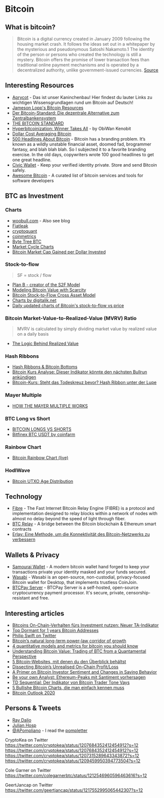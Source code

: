 # Bitcoin

## What is bitcoin?
> Bitcoin is a digital currency created in January 2009 following the housing market crash. It follows the ideas set out in a whitepaper by the mysterious and pseudonymous Satoshi Nakamoto.1﻿ The identity of the person or persons who created the technology is still a mystery. Bitcoin offers the promise of lower transaction fees than traditional online payment mechanisms and is operated by a decentralized authority, unlike government-issued currencies.
> [Source](https://www.investopedia.com/terms/b/bitcoin.asp)
## Interesting Resources
- [Aprycot](https://aprycot.media/thek/) - Das ist unser Kaninchenbau! Hier findest du lauter Links zu wichtigen Wissensgrundlagen rund um Bitcoin auf Deutsch!
- [Jameson Lopp's Bitcoin Resources](https://www.lopp.net/bitcoin-information.html)
- [Der Bitcoin-Standard: Die dezentrale Alternative zum Zentralbankensystem](https://www.amazon.de/dp/3982109507/ref=cm_sw_r_oth_api_i_engTDbVD34FG1)
- [THE BITCOIN STANDARD](https://saifedean.com/book/)
- [Hyperbitcoinization: Winner Takes All](https://medium.com/coinmonks/hyperbitcoinization-winner-takes-all-69ab59f9695f) - by ObiWan Kenobit
- [Dollar Cost Averaging Bitcoin](https://dcabtc.com/?sd=2017-12-17)
- [500 Headlines About Bitcoin](https://www.500headlinesaboutbitcoin.com/) - Bitcoin has a branding problem. It’s known as a wildly unstable financial asset, doomed fad, brogrammer fantasy, and blah blah blah. So I subjected it to a favorite branding exercise. In the old days, copywriters wrote 100 good headlines to get one great headline.
- [Civic Wallet](https://www.civic.com/) - Keep your verified identity private. Store and send Bitcoin safely.
- [Awesome Bitcoin](https://github.com/igorbarinov/awesome-bitcoin) - A curated list of bitcoin services and tools for software developers

## BTC as Investment
### Charts
- [woobull.com](http://charts.woobull.com/) - Also see blog
- [Fiatleak](https://fiatleak.com)
- [cryptoquant](https://cryptoquant.com/overview/btc-indicator)
- [coinmetrics](https://coinmetrics.io/charts/#assets=btc)
- [Byte Tree BTC](https://terminal.bytetree.com/bitcoin)
- [Market Cycle Charts](https://www.lookintobitcoin.com/charts/)
- [Bitcoin Market Cap Gained per Dollar Invested](https://www.tradingview.com/script/0p0uCzK8-Bitcoin-Market-Cap-Gained-per-Dollar-Invested-BTC-JackSparrow/)
### Stock-to-flow
> SF = stock / flow
- [Plan B - creator of the S2F Model](https://100trillionusd.github.io/)
- [Modeling Bitcoin Value with Scarcity](https://medium.com/@100trillionUSD/modeling-bitcoins-value-with-scarcity-91fa0fc03e25)
- [Bitcoin Stock-to-Flow Cross Asset Model](https://medium.com/@100trillionUSD/bitcoin-stock-to-flow-cross-asset-model-50d260feed12)
- [Charts by digitalik.net](https://digitalik.net/btc/)
- [Daily updated charts of Bitcoin's stock-to-flow vs price](https://s2f.hamal.nl/s2fcharts.html)

### Bitcoin Market-Value-to-Realized-Value (MVRV) Ratio
> MVRV is calculated by simply dividing market value by realized value on a daily basis
- [The Logic Behind Realized Value](https://medium.com/adaptivecapital/bitcoin-market-value-to-realized-value-mvrv-ratio-3ebc914dbaee)
### Hash Ribbons
- [Hash Ribbons & Bitcoin Bottoms](https://medium.com/capriole/hash-ribbons-bitcoin-bottoms-60da13095836)
- [Bitcoin Kurs Analyse: Dieser Indikator könnte den nächsten Bullrun ankündigen](https://cryptomonday.de/bitcoin-kurs-analyse-dieser-indikator-koennte-den-naechsten-bullrun-ankuendigen/)
- [Bitcoin-Kurs: Steht das Todeskreuz bevor? Hash Ribbon unter der Lupe](https://www.btc-echo.de/bitcoin-kurs-steht-das-todeskreuz-bevor-hash-ribbon-unter-der-lupe/)

### Mayer Multiple
- [HOW THE MAYER MULTIPLE WORKS](https://www.theinvestorspodcast.com/bitcoin-mayer-multiple/)

### BTC Long vs Short
- [BITCOIN LONGS VS SHORTS](https://blockchainwhispers.com/bitmex-position-calculator/)
- [Bitfinex BTC USDT by coinfarm](https://www.coinfarm.online/bitfinex/)

### Rainbow Chart
- [Bitcoin Rainbow Chart (live)](https://www.blockchaincenter.net/bitcoin-rainbow-chart/)
### HodlWave 
- [Bitcoin UTXO Age Distribution](https://hodlwave.com)

## Technology
- [Fibre](https://bitcoinfibre.org/) - The Fast Internet Bitcoin Relay Engine (FIBRE) is a protocol and implementation designed to relay blocks within a network of nodes with almost no delay beyond the speed of light through fiber. 
- [BTC Relay](http://btcrelay.org/) - A bridge between the Bitcoin blockchain & Ethereum smart contracts
- [Erlay: Eine Methode, um die Konnektivität des Bitcoin-Netzwerks zu verbessern](https://bitcoinblog.de/2019/05/29/erlay-eine-methode-um-die-konnektivitaet-des-bitcoin-netzwerks-zu-verbessern/)

## Wallets & Privacy
- [Samourai Wallet](https://samouraiwallet.com/) - A modern bitcoin wallet hand forged to keep your transactions private your identity masked and your funds secured.
- [Wasabi](https://wasabiwallet.io/) - Wasabi is an open-source, non-custodial, privacy-focused Bitcoin wallet for Desktop, that implements trustless CoinJoin.
- [BTCPay Server](https://btcpayserver.org/) - BTCPay Server is a self-hosted, open-source cryptocurrency payment processor. It's secure, private, censorship-resistant and free.

## Interesting articles
- [Bitcoins On-Chain-Verhalten fürs Investment nutzen: Neuer TA-Indikator](https://www.btc-echo.de/bitcoins-on-chain-verhalten-fuers-investment-nutzen-neuer-ta-indikator/)
- [Top Dormant for 1 years Bitcoin Addresses](https://bitinfocharts.com/top-100-dormant_1y-bitcoin-addresses.html)
- [Philip Swift on Twitter](https://twitter.com/positivecrypto/status/1202626554997727236?s=12)
- [Bitcoin’s natural long-term power-law corridor of growth](https://medium.com/quantodian-publications/bitcoins-natural-long-term-power-law-corridor-of-growth-649d0e9b3c94)
- [4 quantitative models and metrics for bitcoin you should know](https://medium.com/burgercrypto-com/4-quantitative-models-and-metrics-for-bitcoin-you-should-know-66a23d9ace4e)
- [Understanding Bitcoin Value: Trading of BTC from a Quantamental Perspective](https://towardsdatascience.com/understanding-bitcoin-value-trading-of-btc-from-a-quantamental-perspective-1603f7d3359c)
- [5 Bitcoin-Websites, mit denen du den Überblick behältst](https://www.btc-echo.de/5-bitcoin-websites-mit-denen-du-den-ueberblick-behaeltst/)
- [Dissecting Bitcoin’s Unrealised On–Chain Profit/Loss](https://medium.com/glassnode-insights/dissecting-bitcoins-unrealised-on-chain-profit-loss-73e735020c8d)
- [A Primer on Bitcoin Investor Sentiment and Changes in Saving Behavior](https://medium.com/@adamant_capital/a-primer-on-bitcoin-investor-sentiment-and-changes-in-saving-behavior-a5fb70109d32)
- [Be your own Analyst: Ethereum-Peaks mit Santiment vorhersagen](https://www.btc-echo.de/ethereum-peaks-mit-santiment-vorhersagen/)
- [TD Sequential: Der Indikator von Bitcoin Trader Tone Vays](https://www.btc-echo.de/td-sequential-der-indikator-von-bitcoin-trader-tone-vays/)
- [5 Bullishe Bitcoin Charts, die man einfach kennen muss](https://www.btc-echo.de/5-bullishe-bitcoin-charts-die-du-kennen-musst/)
- [Bitcoin Outlook 2020](https://medium.com/@CryptoKea/bitcoin-outlook-2020-972237fe5fef)
## Persons & Tweets
- [Ray Dalio](https://www.linkedin.com/pulse/paradigm-shifts-ray-dalio/)
- [Julian Hosp](https://www.youtube.com/channel/UCseNUrq7mUUWqTspr4QJ9eg)
- [@APompliano](https://twitter.com/apompliano?lang=de) - I read the [pompletter](https://pomp.substack.com)

CryptoKea on Twitter
https://twitter.com/cryptokea/status/1207684352412454912?s=12
https://twitter.com/cryptokea/status/1207684352412454912?s=12
https://twitter.com/cryptokea/status/1207315289643343872?s=12
https://twitter.com/cryptokea/status/1209459950394773504?s=12

Cole Garner on Twitter
https://twitter.com/colegarnerbtc/status/1212546960596463616?s=12

GeertJancap on Twitter
https://twitter.com/geertjancap/status/1217552995065442307?s=12



